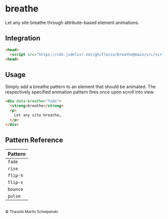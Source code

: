 # breathe

Let any site breathe through attribute-based element animations.

## Integration

``` html
<head>
  <script src="https://cdn.jsdelivr.net/gh/flecss/breathe@main/src/script.js"></script>
<head>
```

## Usage

Simply add a breathe pattern to an element that should be animated. The respectively specified animation pattern fires once upon scroll into view.

``` html
<div data-breathe="fade">
  <strong>breathe</strong>
  <p>
    Let any site breathe…
  </p>
</div>
```

## Pattern Reference

| Pattern |
| :- |
| `fade` |
| `rise` |
| `flip-h` |
| `flip-v` |
| `bounce` |
| `pulse` |

##

<sub>&copy; Thassilo Martin Schiepanski</sub>